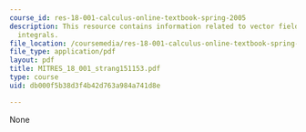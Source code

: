 ```yaml
---
course_id: res-18-001-calculus-online-textbook-spring-2005
description: This resource contains information related to vector fields and line
  integrals.
file_location: /coursemedia/res-18-001-calculus-online-textbook-spring-2005/db000f5b38d3f4b42d763a984a741d8e_MITRES_18_001_strang151153.pdf
file_type: application/pdf
layout: pdf
title: MITRES_18_001_strang151153.pdf
type: course
uid: db000f5b38d3f4b42d763a984a741d8e

---
```

None